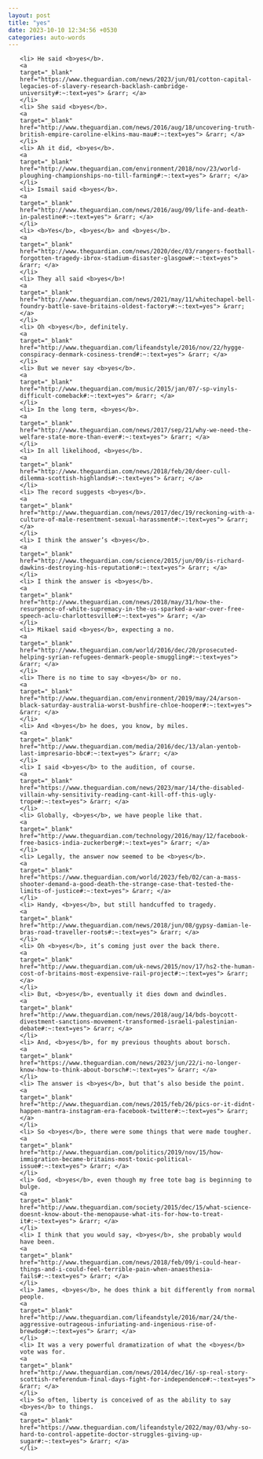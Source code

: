 ```yaml
---
layout: post
title: "yes"
date: 2023-10-10 12:34:56 +0530
categories: auto-words
---
```

<ol>

    <li> He said <b>yes</b>.
    <a 
    target="_blank" 
    href="https://www.theguardian.com/news/2023/jun/01/cotton-capital-legacies-of-slavery-research-backlash-cambridge-university#:~:text=yes"> &rarr; </a>
    </li>
    <li> She said <b>yes</b>.
    <a 
    target="_blank" 
    href="http://www.theguardian.com/news/2016/aug/18/uncovering-truth-british-empire-caroline-elkins-mau-mau#:~:text=yes"> &rarr; </a>
    </li>
    <li> Ah it did, <b>yes</b>.
    <a 
    target="_blank" 
    href="http://www.theguardian.com/environment/2018/nov/23/world-ploughing-championships-no-till-farming#:~:text=yes"> &rarr; </a>
    </li>
    <li> Ismail said <b>yes</b>.
    <a 
    target="_blank" 
    href="http://www.theguardian.com/news/2016/aug/09/life-and-death-in-palestine#:~:text=yes"> &rarr; </a>
    </li>
    <li> <b>Yes</b>, <b>yes</b> and <b>yes</b>.
    <a 
    target="_blank" 
    href="http://www.theguardian.com/news/2020/dec/03/rangers-football-forgotten-tragedy-ibrox-stadium-disaster-glasgow#:~:text=yes"> &rarr; </a>
    </li>
    <li> They all said <b>yes</b>!
    <a 
    target="_blank" 
    href="http://www.theguardian.com/news/2021/may/11/whitechapel-bell-foundry-battle-save-britains-oldest-factory#:~:text=yes"> &rarr; </a>
    </li>
    <li> Oh <b>yes</b>, definitely.
    <a 
    target="_blank" 
    href="http://www.theguardian.com/lifeandstyle/2016/nov/22/hygge-conspiracy-denmark-cosiness-trend#:~:text=yes"> &rarr; </a>
    </li>
    <li> But we never say <b>yes</b>.
    <a 
    target="_blank" 
    href="http://www.theguardian.com/music/2015/jan/07/-sp-vinyls-difficult-comeback#:~:text=yes"> &rarr; </a>
    </li>
    <li> In the long term, <b>yes</b>.
    <a 
    target="_blank" 
    href="http://www.theguardian.com/news/2017/sep/21/why-we-need-the-welfare-state-more-than-ever#:~:text=yes"> &rarr; </a>
    </li>
    <li> In all likelihood, <b>yes</b>.
    <a 
    target="_blank" 
    href="http://www.theguardian.com/news/2018/feb/20/deer-cull-dilemma-scottish-highlands#:~:text=yes"> &rarr; </a>
    </li>
    <li> The record suggests <b>yes</b>.
    <a 
    target="_blank" 
    href="http://www.theguardian.com/news/2017/dec/19/reckoning-with-a-culture-of-male-resentment-sexual-harassment#:~:text=yes"> &rarr; </a>
    </li>
    <li> I think the answer’s <b>yes</b>.
    <a 
    target="_blank" 
    href="http://www.theguardian.com/science/2015/jun/09/is-richard-dawkins-destroying-his-reputation#:~:text=yes"> &rarr; </a>
    </li>
    <li> I think the answer is <b>yes</b>.
    <a 
    target="_blank" 
    href="http://www.theguardian.com/news/2018/may/31/how-the-resurgence-of-white-supremacy-in-the-us-sparked-a-war-over-free-speech-aclu-charlottesville#:~:text=yes"> &rarr; </a>
    </li>
    <li> Mikael said <b>yes</b>, expecting a no.
    <a 
    target="_blank" 
    href="http://www.theguardian.com/world/2016/dec/20/prosecuted-helping-syrian-refugees-denmark-people-smuggling#:~:text=yes"> &rarr; </a>
    </li>
    <li> There is no time to say <b>yes</b> or no.
    <a 
    target="_blank" 
    href="http://www.theguardian.com/environment/2019/may/24/arson-black-saturday-australia-worst-bushfire-chloe-hooper#:~:text=yes"> &rarr; </a>
    </li>
    <li> And <b>yes</b> he does, you know, by miles.
    <a 
    target="_blank" 
    href="http://www.theguardian.com/media/2016/dec/13/alan-yentob-last-impresario-bbc#:~:text=yes"> &rarr; </a>
    </li>
    <li> I said <b>yes</b> to the audition, of course.
    <a 
    target="_blank" 
    href="https://www.theguardian.com/news/2023/mar/14/the-disabled-villain-why-sensitivity-reading-cant-kill-off-this-ugly-trope#:~:text=yes"> &rarr; </a>
    </li>
    <li> Globally, <b>yes</b>, we have people like that.
    <a 
    target="_blank" 
    href="http://www.theguardian.com/technology/2016/may/12/facebook-free-basics-india-zuckerberg#:~:text=yes"> &rarr; </a>
    </li>
    <li> Legally, the answer now seemed to be <b>yes</b>.
    <a 
    target="_blank" 
    href="https://www.theguardian.com/world/2023/feb/02/can-a-mass-shooter-demand-a-good-death-the-strange-case-that-tested-the-limits-of-justice#:~:text=yes"> &rarr; </a>
    </li>
    <li> Handy, <b>yes</b>, but still handcuffed to tragedy.
    <a 
    target="_blank" 
    href="http://www.theguardian.com/news/2018/jun/08/gypsy-damian-le-bras-road-traveller-roots#:~:text=yes"> &rarr; </a>
    </li>
    <li> Oh <b>yes</b>, it’s coming just over the back there.
    <a 
    target="_blank" 
    href="http://www.theguardian.com/uk-news/2015/nov/17/hs2-the-human-cost-of-britains-most-expensive-rail-project#:~:text=yes"> &rarr; </a>
    </li>
    <li> But, <b>yes</b>, eventually it dies down and dwindles.
    <a 
    target="_blank" 
    href="http://www.theguardian.com/news/2018/aug/14/bds-boycott-divestment-sanctions-movement-transformed-israeli-palestinian-debate#:~:text=yes"> &rarr; </a>
    </li>
    <li> And, <b>yes</b>, for my previous thoughts about borsch.
    <a 
    target="_blank" 
    href="https://www.theguardian.com/news/2023/jun/22/i-no-longer-know-how-to-think-about-borsch#:~:text=yes"> &rarr; </a>
    </li>
    <li> The answer is <b>yes</b>, but that’s also beside the point.
    <a 
    target="_blank" 
    href="http://www.theguardian.com/news/2015/feb/26/pics-or-it-didnt-happen-mantra-instagram-era-facebook-twitter#:~:text=yes"> &rarr; </a>
    </li>
    <li> So <b>yes</b>, there were some things that were made tougher.
    <a 
    target="_blank" 
    href="http://www.theguardian.com/politics/2019/nov/15/how-immigration-became-britains-most-toxic-political-issue#:~:text=yes"> &rarr; </a>
    </li>
    <li> God, <b>yes</b>, even though my free tote bag is beginning to bulge.
    <a 
    target="_blank" 
    href="http://www.theguardian.com/society/2015/dec/15/what-science-doesnt-know-about-the-menopause-what-its-for-how-to-treat-it#:~:text=yes"> &rarr; </a>
    </li>
    <li> I think that you would say, <b>yes</b>, she probably would have been.
    <a 
    target="_blank" 
    href="http://www.theguardian.com/news/2018/feb/09/i-could-hear-things-and-i-could-feel-terrible-pain-when-anaesthesia-fails#:~:text=yes"> &rarr; </a>
    </li>
    <li> James, <b>yes</b>, he does think a bit differently from normal people.
    <a 
    target="_blank" 
    href="http://www.theguardian.com/lifeandstyle/2016/mar/24/the-aggressive-outrageous-infuriating-and-ingenious-rise-of-brewdog#:~:text=yes"> &rarr; </a>
    </li>
    <li> It was a very powerful dramatization of what the <b>yes</b> vote was for.
    <a 
    target="_blank" 
    href="http://www.theguardian.com/news/2014/dec/16/-sp-real-story-scottish-referendum-final-days-fight-for-independence#:~:text=yes"> &rarr; </a>
    </li>
    <li> So often, liberty is conceived of as the ability to say <b>yes</b> to things.
    <a 
    target="_blank" 
    href="https://www.theguardian.com/lifeandstyle/2022/may/03/why-so-hard-to-control-appetite-doctor-struggles-giving-up-sugar#:~:text=yes"> &rarr; </a>
    </li>